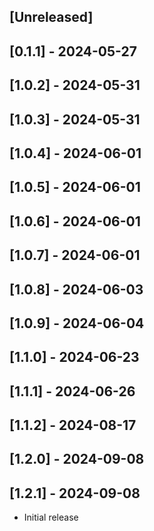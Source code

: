 ## [Unreleased]

## [0.1.1] - 2024-05-27
## [1.0.2] - 2024-05-31
## [1.0.3] - 2024-05-31
## [1.0.4] - 2024-06-01
## [1.0.5] - 2024-06-01
## [1.0.6] - 2024-06-01
## [1.0.7] - 2024-06-01
## [1.0.8] - 2024-06-03
## [1.0.9] - 2024-06-04
## [1.1.0] - 2024-06-23
## [1.1.1] - 2024-06-26
## [1.1.2] - 2024-08-17
## [1.2.0] - 2024-09-08
## [1.2.1] - 2024-09-08

- Initial release
